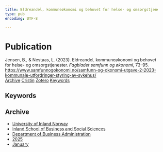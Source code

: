 ```yaml
---
title: Eldreandel, kommuneøkonomi og behovet for helse- og omsorgstjenester
type: pub
encoding: UTF-8

---
```

<h1>Publication</h1>
<article id="csl-bib-container-4FVDB2JW" class="csl-bib-container">
  <div class="csl-bib-body"> <div class="csl-entry">Jensen, B., &#38; Nestaas, L. (2023). Eldreandel, kommuneøkonomi og behovet for helse- og omsorgstjenester. <i>Fagbladet samfunn og økonomi</i>, 73–95. <a href="https://www.samfunnogokonomi.no/samfunn-og-okonomi-utgave-2-2023-kommunale-utfordringer-styring-av-sykehus/">https://www.samfunnogokonomi.no/samfunn-og-okonomi-utgave-2-2023-kommunale-utfordringer-styring-av-sykehus/</a></div> </div>
  <div class="csl-bib-buttons">
    <a href="#taxonomy-article-4FVDB2JW" alt="archive" class="csl-bib-button">Archive</a>
    <a href="https://app.cristin.no/results/show.jsf?id=2348492" alt="Cristin" class="csl-bib-button">Cristin</a>
    <a href="http://zotero.org/groups/5881554/items/4FVDB2JW" alt="Zotero" class="csl-bib-button">Zotero</a>
    <a href="#keywords-article-4FVDB2JW" alt="keywords" class="csl-bib-button">Keywords</a>
  </div>
  <div id="csl-bib-meta-container-4FVDB2JW"></div>
</article>
<div id="csl-bib-meta-4FVDB2JW" class="csl-bib-meta">
  <article id="keywords-article-4FVDB2JW" class="keywords-article">
    <h1>Keywords</h1>
    
  </article>
  <article id="taxonomy-article-4FVDB2JW" class="taxonomy-article">
    <h1>Archive</h1>
    <ul>
      <li>
        <a href="/en/archive/?key=3DCRN523">University of Inland Norway</a>
      </li>
      <li>
        <a href="/en/archive/?key=DU8Q9LN9">Inland School of Business and Social Sciences</a>
      </li>
      <li>
        <a href="/en/archive/?key=3IQA89I8">Department of Business Administration</a>
      </li>
      <li>
        <a href="/en/archive/?key=7XFLPQNF">2025</a>
      </li>
      <li>
        <a href="/en/archive/?key=GN22DUGA">January</a>
      </li>
    </ul>
  </article>
</div>
